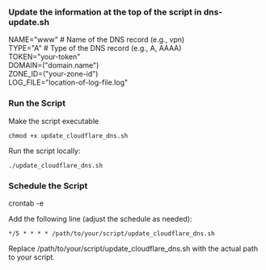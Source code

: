 ### Update the information at the top of the script in dns-update.sh

NAME="www"  # Name of the DNS record (e.g., vpn)  
TYPE="A"    # Type of the DNS record (e.g., A, AAAA)  
TOKEN="your-token"  
DOMAIN=("domain.name")  
ZONE_ID=("your-zone-id")  
LOG_FILE="location-of-log-file.log"  

### Run the Script

Make the script executable

`chmod +x update_cloudflare_dns.sh`

Run the script locally:

`./update_cloudflare_dns.sh`

### Schedule the Script

crontab -e

Add the following line (adjust the schedule as needed):

`*/5 * * * * /path/to/your/script/update_cloudflare_dns.sh`

Replace /path/to/your/script/update_cloudflare_dns.sh with the actual path to your script.
